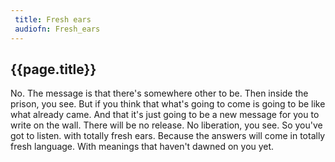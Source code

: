 ```yaml
---
 title: Fresh ears
 audiofn: Fresh_ears
---
```


## {{page.title}}

No. The message is that there's somewhere other to be. Then inside the
prison, you see. But if you think that what's going to come is going to
be like what already came. And that it's just going to be a new message
for you to write on the wall. There will be no release. No liberation,
you see. So you've got to listen. with totally fresh ears. Because the
answers will come in totally fresh language. With meanings that haven't
dawned on you yet.

